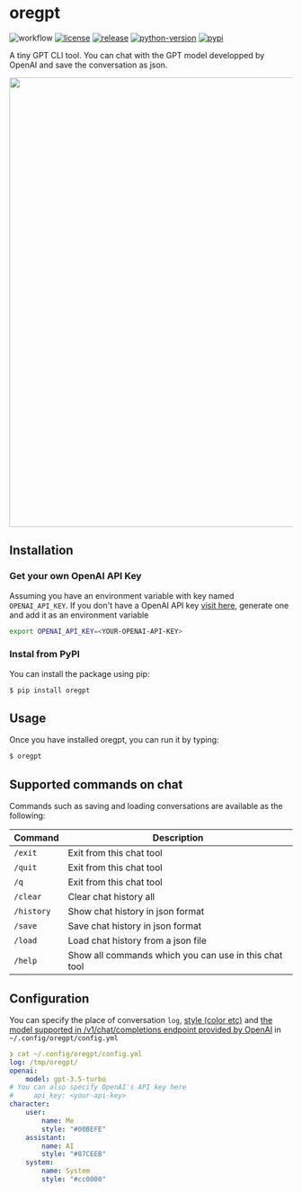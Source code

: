 # oregpt
![workflow](https://github.com/shinichi-takayanagi/oregpt/actions/workflows/main.yml/badge.svg)
[![license](https://img.shields.io/github/license/shinichi-takayanagi/oregpt.svg)](https://github.com/shinichi-takayanagi/oregpt/blob/master/LICENSE)
[![release](https://img.shields.io/github/release/shinichi-takayanagi/oregpt.svg)](https://github.com/shinichi-takayanagi/oregpt/releases/latest)
[![python-version](https://img.shields.io/pypi/pyversions/oregpt.svg)](https://pypi.org/project/oregpt/)
[![pypi](https://img.shields.io/pypi/v/oregpt?color=%2334D058&label=pypi%20package)](https://pypi.org/project/oregpt)

A tiny GPT CLI tool.
You can chat with the GPT model developped by OpenAI and save the conversation as json.

<img src="https://github.com/shinichi-takayanagi/oregpt/assets/24406372/91969861-9f29-4c81-9505-620ef5567a5b" width="800px">

## Installation
### Get your own OpenAI API Key
Assuming you have an environment variable with key named `OPENAI_API_KEY`.
If you don't have a OpenAI API key [visit here](https://platform.openai.com/account/api-keys), generate one and add it as an environment variable

```bash
export OPENAI_API_KEY=<YOUR-OPENAI-API-KEY>

```

### Instal from PyPI
You can install the package using pip:

```bash
$ pip install oregpt
```

## Usage
Once you have installed oregpt, you can run it by typing:
```bash
$ oregpt
```

## Supported commands on chat
Commands such as saving and loading conversations are available as the following:

|  Command  |  Description  |
| ---- | ---- |
| `/exit`    | Exit from this chat tool |
| `/quit`    | Exit from this chat tool |
| `/q`       | Exit from this chat tool |
| `/clear`   | Clear chat history all |
| `/history` | Show chat history in json format |
| `/save`    | Save chat history in json format |
| `/load`    | Load chat history from a json file |
| `/help`    | Show all commands which you can use in this chat tool |

## Configuration
You can specify the place of conversation `log`,
[style (color etc)](https://python-prompt-toolkit.readthedocs.io/en/master/pages/advanced_topics/styling.html)
and
[the model supported in /v1/chat/completions endpoint provided by OpenAI](https://platform.openai.com/docs/models/overview)
in `~/.config/oregpt/config.yml`
```yaml
❯ cat ~/.config/oregpt/config.yml
log: /tmp/oregpt/
openai:
    model: gpt-3.5-turbo
# You can also specify OpenAI's API key here
#     api_key: <your-api-key>
character:
    user:
        name: Me
        style: "#00BEFE"
    assistant:
        name: AI
        style: "#87CEEB"
    system:
        name: System
        style: "#cc0000"
```
